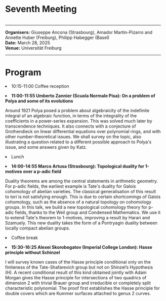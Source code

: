 <HTML>
<BODY>
 <TABLE>
    <TR>
	<H1>Seventh Meeting
	</H1>    
    </TR>
  </TABLE>
<hr>

<b>Organisers:</b>  Giuseppe Ancona (Strasbourg), Amador Martin-Pizarro and Annette Huber (Freiburg), Philipp Habegger (Basel)<br>
<b>Date:</b> March 28, 2025<br>
<b>Venue:</b> Universität Freiburg
<p>
<hr>
<h1> Program </h1>

<li> 10:15-11:00 Coffee reception <p></p>
<li><b> 11:00-11:55 Umberto Zannier (Scuola Normale Pisa): On a problem of Polya and some of its evolutions </b> <p>
Around 1921 Polya posed a problem about algebraicity of the indefinite integral of an algebraic function, in terms of the integrality of the coefficients in a power-series expansion. This was solved much later by transcendence techniques. It also connects with a conjecture of Grothendieck on linear differential equations over polynomial rings, and with other number-theoretical issues. We shall survey on the topic, also illustrating a question related to a different possible approach to Polya's issue, and some answers given by Katz.
<p>
<li>Lunch <p>
<li><b> 14:00-14:55 Marco Artusa (Strasbourg): Topological duality for 1-motives over a p-adic field </b> <p></p>
Duality theorems are among the central statements in arithmetic geometry. For p-adic fields, the earliest example is Tate's duality for Galois cohomology of abelian varieties. The classical generalisation of this result to tori is not satisfying enough. This is due to certain shortcomings of Galois cohomology, such as the absence of a natural topology on cohomology groups. In this talk, we build a new topological cohomology theory for p-adic fields, thanks to the Weil group and Condensed Mathematics. We use it to extend Tate's theorem to 1-motives, improving a result by Harari and Szamuely. This new duality takes the form of a Pontryagin duality between locally compact abelian groups.<p></p>
<li>Coffee break<p>
<li><b> 15:30-16:25 Alexei Skorobogatov (Imperial College London): Hasse principle without Schinzel </b> <p></p> 
I will survey known cases of the Hasse principle conditional only on the finiteness of the Tate-Shafarevich group but not on Shinzel’s Hypothesis (H). A recent conditional result of this kind obtained jointly with Adam Morgan gives the Hasse principle for intersections of two quadrics of dimension 2 with trivial Brauer group and irreducible or completely split characteristic polynomial. The proof first establishes the Hasse principle for double covers which are Kummer surfaces attached to genus 2 curves.<p></p>



<!---



--->
